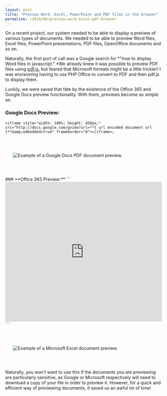 ```yaml
---
layout: post
title: "Preview Word, Excel, PowerPoint and PDF files in the browser"
permalink: /2018/04/preview-word-excel-pdf-browser
---
```


On a recent project, our system needed to be able to display a preview of various types of documents. We needed to be able to preview Word files, Excel files, PowerPoint presentations, PDF files, OpenOffice documents and so on.

Naturally, the first port of call was a Google search for *"how to display Word files in javascript." *We already knew it was possible to preview PDF files using [pdf.js](https://mozilla.github.io/pdf.js/), but feared that Microsoft formats might be a little trickier! I was envisioning having to use PHP Office to convert to PDF and then pdf.js to display them.

Luckily, we were saved that fate by the existence of the Office 365 and Google Docs preview functionality. With them, previews become as simple as:
### **Google Docs Preview:**
```
<iframe style="width: 100%; height: 450px;" src="http://docs.google.com/gview?url=**{ url encoded document url }**&amp;embedded=true" frameborder="0"></iframe>;
```


<img class="aligncenter wp-image-249 size-large" style="max-width: 90%; display: block; margin: 60px auto;" src="https://www.dancryer.com/wp-content/uploads/2018/04/google-preview-1024x465.png" alt="Example of a Google Docs PDF document preview." />
### **Office 365 Preview:**
```
<iframe style="width: 100%; height: 450px;" src="https://view.officeapps.live.com/op/embed.aspx?src=**{ url encoded document url }**&amp;embedded=true" frameborder="0"></iframe>
```


<img class="aligncenter wp-image-248 size-large" style="max-width: 90%; display: block; margin: 60px auto;" src="https://www.dancryer.com/wp-content/uploads/2018/04/microsoft-preview-1024x414.png" alt="Example of a Microsoft Excel document preview." />

Naturally, you won't want to use this if the documents you are previewing are particularly sensitive, as Google or Microsoft respectively will need to download a copy of your file in order to preview it. However, for a quick and efficient way of previewing documents, it saved us an awful lot of time!
